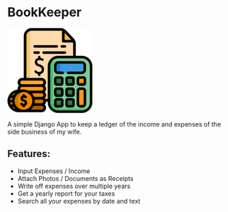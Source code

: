 # BookKeeper

![](bookkeeper/static/assets/favicon/android-icon-192x192.png)

A simple Django App to keep a ledger of the income and expenses of the side business of my wife.

## Features:
- Input Expenses / Income
- Attach Photos / Documents as Receipts
- Write off expenses over multiple years
- Get a yearly report for your taxes
- Search all your expenses by date and text
